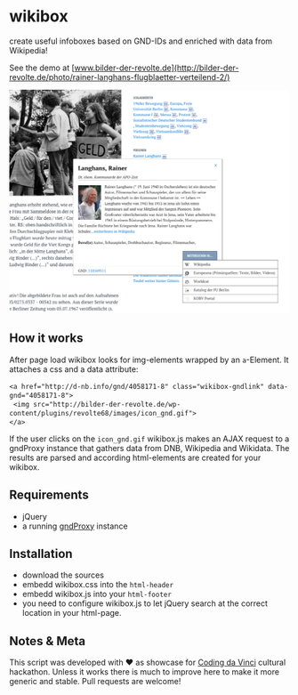 # wikibox
create useful infoboxes based on GND-IDs and enriched with data from Wikipedia!

See the demo at [www.bilder-der-revolte.de](http://bilder-der-revolte.de/photo/rainer-langhans-flugblaetter-verteilend-2/)

![A simple Infobx for Rainer Langhans at bilder-der-revolte.de](https://github.com/jhercher/wikibox/raw/master/screenshot.png)

## How it works
After page load wikibox looks for img-elements wrapped by an `a`-Element. It attaches a css and a data attribute:
	
	<a href="http://d-nb.info/gnd/4058171-8" class="wikibox-gndlink" data-gnd="4058171-8"> 
	 <img src="http://bilder-der-revolte.de/wp-content/plugins/revolte68/images/icon_gnd.gif">
	</a>
	
If the user clicks on the `icon_gnd.gif` wikibox.js makes an AJAX request to a gndProxy instance that gathers data from DNB, Wikipedia and Wikidata. The results are parsed and according html-elements are created for your wikibox.


## Requirements
 - jQuery 
 - a running [gndProxy](https://github.com/jhercher/gndProxy) instance

## Installation 

 - download the sources
 - embedd wikibox.css into the `html-header`
 - embedd wikibox.js into your `html-footer`
 - you need to configure wikibox.js to let jQuery search at the correct location in your html-page.
 
## Notes & Meta
This script was developed with ♥ as showcase for [Coding da Vinci](http://codingdavinci.de/) cultural hackathon. Unless it works there is much to improve here to make it more generic and stable. Pull requests are welcome!



